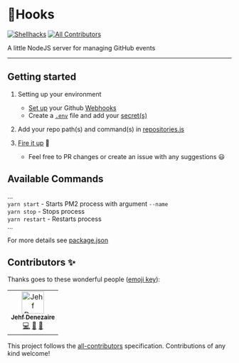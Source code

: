 # 📡Hooks

[![Shellhacks](https://hackathon.badge.pw/shellhacks)](https://shellhacks.net) [![All Contributors](https://img.shields.io/badge/all_contributors-1-orange.svg?style=flat-square)](#contributors-)

A little NodeJS server for managing GitHub events

---

## Getting started

1. Setting up your environment

   - [Set up](https://developer.github.com/webhooks/creating/#setting-up-a-webhook) your Github [Webhooks](https://help.github.com/en/articles/about-webhooks)
   - Create a [`.env`](https://github.com/UPE-FIU/Hooks/blob/master/example.env) file and add your [secret(s)](https://developer.github.com/webhooks/creating/#secret)

2. Add your repo path(s) and command(s) in [repositories.js](https://github.com/UPE-FIU/Hooks/blob/jehf-bug-fix/repositories.js)

3. [Fire it up](https://github.com/UPE-FIU/Hooks/tree/master#available-commands) 🚀

   - Feel free to PR changes or create an issue with any suggestions 😃

## Available Commands

...
<br/>
`yarn start` - Starts PM2 process with argument `--name`</br>
`yarn stop` - Stops process </br>
`yarn restart` - Restarts process </br>
...

For more details see [package.json](https://github.com/UPE-FIU/Hooks/blob/master/package.json)

## Contributors ✨

Thanks goes to these wonderful people ([emoji key](https://allcontributors.org/docs/en/emoji-key)):

<!-- ALL-CONTRIBUTORS-LIST:START - Do not remove or modify this section -->
<!-- prettier-ignore-start -->
<!-- markdownlint-disable -->
<table>
  <tr>
    <td align="center"><a href="https://upe.cs.fiu.edu"><img src="https://avatars0.githubusercontent.com/u/32716551?v=4" width="50px;" alt="Jehf Denezaire"/><br /><sub><b>Jehf Denezaire</b></sub></a><br /><a href="https://github.com/jehfkemsy/Hooks/commits?author=Jehfkemsy" title="Code">💻</a> <a href="https://github.com/jehfkemsy/Hooks/issues?q=author%3AJehfkemsy" title="Bug reports">🐛</a> <a href="https://github.com/jehfkemsy/Hooks/commits?author=Jehfkemsy" title="Documentation">📖</a></td>
  </tr>
</table>

<!-- markdownlint-enable -->
<!-- prettier-ignore-end -->

<!-- ALL-CONTRIBUTORS-LIST:END -->

This project follows the [all-contributors](https://github.com/all-contributors/all-contributors) specification. Contributions of any kind welcome!
